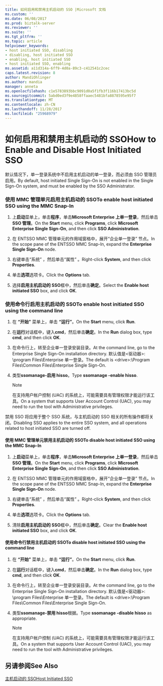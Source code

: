 ```yaml
---
title: 如何启用和禁用主机启动的 SSO |Microsoft 文档
ms.custom: ''
ms.date: 06/08/2017
ms.prod: biztalk-server
ms.reviewer: ''
ms.suite: ''
ms.tgt_pltfrm: ''
ms.topic: article
helpviewer_keywords:
- host initiated SSO, disabling
- disabling, host initiated SSO
- enabling, host initiated SSO
- host initiated SSO, enabling
ms.assetid: a11d314a-6ff9-4d0a-89c3-c412541c2cec
caps.latest.revision: 8
author: MandiOhlinger
ms.author: mandia
manager: anneta
ms.openlocfilehash: c1e5783893bbc9091d0a5f1fb3f116b17413bc5d
ms.sourcegitcommit: 5abd0ed3f9e4858ffaaec5481bfa8878595e95f7
ms.translationtype: MT
ms.contentlocale: zh-CN
ms.lasthandoff: 11/28/2017
ms.locfileid: "25968979"
---
```

# <a name="how-to-enable-and-disable-host-initiated-sso"></a><span data-ttu-id="7e96a-102">如何启用和禁用主机启动的 SSO</span><span class="sxs-lookup"><span data-stu-id="7e96a-102">How to Enable and Disable Host Initiated SSO</span></span>
<span data-ttu-id="7e96a-103">默认情况下，单一登录系统中不启用主机启动的单一登录，而必须由 SSO 管理员启用。</span><span class="sxs-lookup"><span data-stu-id="7e96a-103">By default, host initiated Single Sign-On is not enabled in the Single Sign-On system, and must be enabled by the SSO Administrator.</span></span>  
  
### <a name="to-enable-host-initiated-sso-using-the-mmc-snap-in"></a><span data-ttu-id="7e96a-104">使用 MMC 管理单元启用主机启动的 SSO</span><span class="sxs-lookup"><span data-stu-id="7e96a-104">To enable host initiated SSO using the MMC Snap-In</span></span>  
  
1.  <span data-ttu-id="7e96a-105">上**启动**菜单上，单击**程序**，单击**Microsoft Enterprise 上单一登录**，然后单击**SSO 管理**。</span><span class="sxs-lookup"><span data-stu-id="7e96a-105">On the **Start** menu, click **Programs**, click **Microsoft Enterprise Single Sign-On**, and then click **SSO Administration**.</span></span>  
  
2.  <span data-ttu-id="7e96a-106">在 ENTSSO MMC 管理单元的作用域窗格中，展开“企业单一登录”  节点。</span><span class="sxs-lookup"><span data-stu-id="7e96a-106">In the scope pane of the ENTSSO MMC Snap-In, expand the **Enterprise Single Sign-On** node.</span></span>  
  
3.  <span data-ttu-id="7e96a-107">右键单击“系统” ，然后单击“属性” 。</span><span class="sxs-lookup"><span data-stu-id="7e96a-107">Right-click **System**, and then click **Properties**.</span></span>  
  
4.  <span data-ttu-id="7e96a-108">单击**选项**选项卡。</span><span class="sxs-lookup"><span data-stu-id="7e96a-108">Click the **Options** tab.</span></span>  
  
5.  <span data-ttu-id="7e96a-109">选择**启用主机启动的 SSO**框中，然后单击**确定**。</span><span class="sxs-lookup"><span data-stu-id="7e96a-109">Select the **Enable host initiated SSO** box, and click **OK**.</span></span>  
  
### <a name="to-enable-host-initiated-sso-using-the-command-line"></a><span data-ttu-id="7e96a-110">使用命令行启用主机启动的 SSO</span><span class="sxs-lookup"><span data-stu-id="7e96a-110">To enable host initiated SSO using the command line</span></span>  
  
1.  <span data-ttu-id="7e96a-111">在 **“开始”** 菜单上，单击 **“运行”**。</span><span class="sxs-lookup"><span data-stu-id="7e96a-111">On the **Start** menu, click **Run**.</span></span>  
  
2.  <span data-ttu-id="7e96a-112">在**运行**对话框中，键入**cmd**，然后单击**确定**。</span><span class="sxs-lookup"><span data-stu-id="7e96a-112">In the **Run** dialog box, type **cmd**, and then click **OK**.</span></span>  
  
3.  <span data-ttu-id="7e96a-113">在命令行上，转至企业单一登录安装目录。</span><span class="sxs-lookup"><span data-stu-id="7e96a-113">At the command line, go to the Enterprise Single Sign-On installation directory.</span></span> <span data-ttu-id="7e96a-114">默认值是\<驱动器\>: \program Files\Enterprise 单一登录。</span><span class="sxs-lookup"><span data-stu-id="7e96a-114">The default is \<drive\>:\Program Files\Common Files\Enterprise Single Sign-On.</span></span>  
  
4.  <span data-ttu-id="7e96a-115">类型**ssomanage-启用 hisso**。</span><span class="sxs-lookup"><span data-stu-id="7e96a-115">Type **ssomanage -enable hisso**.</span></span>  
  
    > [!NOTE]
    >  <span data-ttu-id="7e96a-116">在支持用户帐户控制 (UAC) 的系统上，可能需要具有管理权限才能运行该工具。</span><span class="sxs-lookup"><span data-stu-id="7e96a-116">On a system that supports User Account Control (UAC), you may need to run the tool with Administrative privileges.</span></span>  
  
 <span data-ttu-id="7e96a-117">禁用 SSO 将应用于整个 SSO 系统，与主机启动的 SSO 相关的所有操作都将关闭。</span><span class="sxs-lookup"><span data-stu-id="7e96a-117">Disabling SSO applies to the entire SSO system, and all operations related to host initiated SSO are turned off.</span></span>  
  
#### <a name="to-disable-host-initiated-sso-using-the-mmc-snap-in"></a><span data-ttu-id="7e96a-118">使用 MMC 管理单元禁用主机启动的 SSO</span><span class="sxs-lookup"><span data-stu-id="7e96a-118">To disable host initiated SSO using the MMC Snap-In</span></span>  
  
1.  <span data-ttu-id="7e96a-119">上**启动**菜单上，单击**程序**，单击**Microsoft Enterprise 上单一登录**，然后单击**SSO 管理**。</span><span class="sxs-lookup"><span data-stu-id="7e96a-119">On the **Start** menu, click **Programs**, click **Microsoft Enterprise Single Sign-On**, and then click **SSO Administration**.</span></span>  
  
2.  <span data-ttu-id="7e96a-120">在 ENTSSO MMC 管理单元的作用域窗格中，展开“企业单一登录”  节点。</span><span class="sxs-lookup"><span data-stu-id="7e96a-120">In the scope pane of the ENTSSO MMC Snap-In, expand the **Enterprise Single Sign-On** node.</span></span>  
  
3.  <span data-ttu-id="7e96a-121">右键单击“系统” ，然后单击“属性” 。</span><span class="sxs-lookup"><span data-stu-id="7e96a-121">Right-click **System**, and then click **Properties**.</span></span>  
  
4.  <span data-ttu-id="7e96a-122">单击**选项**选项卡。</span><span class="sxs-lookup"><span data-stu-id="7e96a-122">Click the **Options** tab.</span></span>  
  
5.  <span data-ttu-id="7e96a-123">清除**启用主机启动的 SSO**框中，然后单击**确定**。</span><span class="sxs-lookup"><span data-stu-id="7e96a-123">Clear the **Enable host initiated SSO** box, and click **OK**.</span></span>  
  
#### <a name="to-disable-host-initiated-sso-using-the-command-line"></a><span data-ttu-id="7e96a-124">使用命令行禁用主机启动的 SSO</span><span class="sxs-lookup"><span data-stu-id="7e96a-124">To disable host initiated SSO using the command line</span></span>  
  
1.  <span data-ttu-id="7e96a-125">在 **“开始”** 菜单上，单击 **“运行”**。</span><span class="sxs-lookup"><span data-stu-id="7e96a-125">On the **Start** menu, click **Run**.</span></span>  
  
2.  <span data-ttu-id="7e96a-126">在**运行**对话框中，键入**cmd**，然后单击**确定**。</span><span class="sxs-lookup"><span data-stu-id="7e96a-126">In the **Run** dialog box, type **cmd**, and then click **OK**.</span></span>  
  
3.  <span data-ttu-id="7e96a-127">在命令行上，转至企业单一登录安装目录。</span><span class="sxs-lookup"><span data-stu-id="7e96a-127">At the command line, go to the Enterprise Single Sign-On installation directory.</span></span> <span data-ttu-id="7e96a-128">默认值是\<驱动器\>: \program Files\Enterprise 单一登录。</span><span class="sxs-lookup"><span data-stu-id="7e96a-128">The default is \<drive\>:\Program Files\Common Files\Enterprise Single Sign-On.</span></span>  
  
4.  <span data-ttu-id="7e96a-129">类型**ssomanage-禁用 hisso**根据。</span><span class="sxs-lookup"><span data-stu-id="7e96a-129">Type **ssomanage -disable hisso** as appropriate.</span></span>  
  
    > [!NOTE]
    >  <span data-ttu-id="7e96a-130">在支持用户帐户控制 (UAC) 的系统上，可能需要具有管理权限才能运行该工具。</span><span class="sxs-lookup"><span data-stu-id="7e96a-130">On a system that supports User Account Control (UAC), you may need to run the tool with Administrative privileges.</span></span>  
  
## <a name="see-also"></a><span data-ttu-id="7e96a-131">另请参阅</span><span class="sxs-lookup"><span data-stu-id="7e96a-131">See Also</span></span>  
 [<span data-ttu-id="7e96a-132">主机启动的 SSO</span><span class="sxs-lookup"><span data-stu-id="7e96a-132">Host Initiated SSO</span></span>](../core/host-initiated-sso.md)